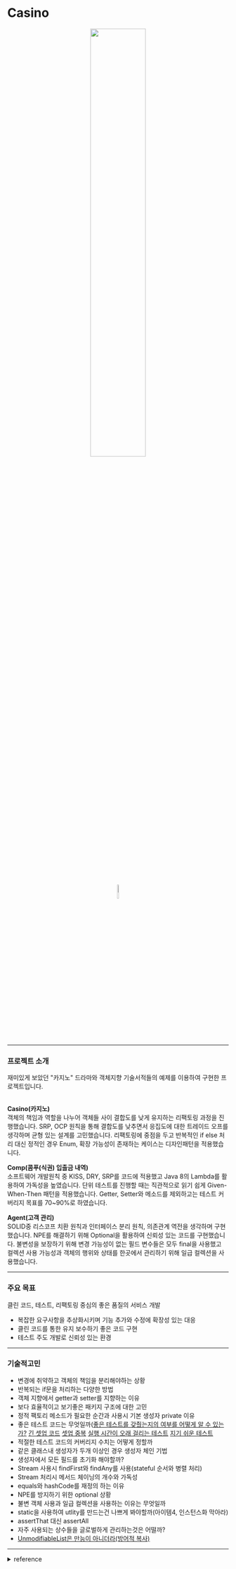 # Casino
<div align="center">
  <img src="https://github.com/JayFreemandev/Casino/assets/72185011/d15176c3-5cbf-4763-a88f-deaa9096a859" width="50%"> <br>
  <img src="https://hits.seeyoufarm.com/api/count/incr/badge.svg?url=https%3A%2F%2Fgithub.com%2FJayFreemandev%2FCasino&count_bg=%2379C83D&title_bg=%23555555&icon=&icon_color=%23E7E7E7&title=hits&edge_flat=false" width="9%">
</div>
<hr>

### 프로젝트 소개
재미있게 보았던 "카지노" 드라마와 객체지향 기술서적들의 예제를 이용하여 구현한 프로젝트입니다.  
</br>  
  
**Casino(카지노)**  
객체의 책임과 역할을 나누어 객체들 사이 결합도를 낮게 유지하는 리팩토링 과정을 진행했습니다.
SRP, OCP 원칙을 통해 결합도를 낮추면서 응집도에 대한 트레이드 오프를 생각하며 균형 있는 설계를 고민했습니다.
리팩토링에 중점을 두고 반복적인 if else 처리 대신 정적인 경우 Enum, 확장 가능성이 존재하는 케이스는 디자인패턴을 적용했습니다.
</br>
  
**Comp(콤푸(식권) 입출금 내역)**  
소프트웨어 개발원칙 중 KISS, DRY, SRP를 코드에 적용했고 Java 8의 Lambda를 활용하여 가독성을 높였습니다.
단위 테스트를 진행할 때는 직관적으로 읽기 쉽게 Given-When-Then 패턴을 적용했습니다.
Getter, Setter와 메소드를 제외하고는 테스트 커버리지 목표를 70~90%로 하였습니다. 
</br>  
  
**Agent(고객 관리)**  
SOLID중 리스코프 치환 원칙과 인터페이스 분리 원칙, 의존관계 역전을 생각하며 구현했습니다.
NPE를 해결하기 위해 Optional을 활용하여 신뢰성 있는 코드를 구현했습니다.
불변성을 보장하기 위해 변경 가능성이 없는 필드 변수들은 모두 final을 사용했고 컬렉션 사용 가능성과 객체의 행위와 상태를 한곳에서 관리하기 위해 일급 컬렉션을 사용했습니다.  
<hr> 

### 주요 목표
클린 코드, 테스트, 리팩토링 중심의 좋은 품질의 서비스 개발
- 복잡한 요구사항을 추상화시키며 기능 추가와 수정에 확장성 있는 대응
- 클린 코드를 통한 유지 보수하기 좋은 코드 구현
- 테스트 주도 개발로 신뢰성 있는 환경
<hr>

### 기술적고민  
- 변경에 취약하고 객체의 책임을 분리해야하는 상황
- 반복되는 if문을 처리하는 다양한 방법
- 객체 지향에서 getter과 setter를 지향하는 이유
- 보다 효율적이고 보기좋은 패키지 구조에 대한 고민
- 정적 팩토리 메소드가 필요한 순간과 사용시 기본 생성자 private 이유
- 좋은 테스트 코드는 무엇일까([좋은 테스트를 갖췄는지의 여부를 어떻게 알 수 있는가?](https://currenjin.github.io/wiki/TDD/#%EC%A2%8B%EC%9D%80-%ED%85%8C%EC%8A%A4%ED%8A%B8%EB%A5%BC-%EA%B0%96%EC%B7%84%EB%8A%94%EC%A7%80%EC%9D%98-%EC%97%AC%EB%B6%80%EB%A5%BC-%EC%96%B4%EB%96%BB%EA%B2%8C-%EC%95%8C-%EC%88%98-%EC%9E%88%EB%8A%94%EA%B0%80)
[긴 셋업 코드](https://currenjin.github.io/wiki/TDD/#%EA%B8%B4-%EC%85%8B%EC%97%85-%EC%BD%94%EB%93%9C)
[셋업 중복](https://currenjin.github.io/wiki/TDD/#%EC%85%8B%EC%97%85-%EC%A4%91%EB%B3%B5)
[실행 시간이 오래 걸리는 테스트](https://currenjin.github.io/wiki/TDD/#%EC%8B%A4%ED%96%89-%EC%8B%9C%EA%B0%84%EC%9D%B4-%EC%98%A4%EB%9E%98-%EA%B1%B8%EB%A6%AC%EB%8A%94-%ED%85%8C%EC%8A%A4%ED%8A%B8)
[지기 쉬운 테스트](https://currenjin.github.io/wiki/TDD/#%EC%A7%80%EA%B8%B0-%EC%89%AC%EC%9A%B4-%ED%85%8C%EC%8A%A4%ED%8A%B8)
- 적절한 테스트 코드의 커버리지 수치는 어떻게 정할까
- 같은 클래스내 생성자가 두개 이상인 경우 생성자 체인 기법
- 생성자에서 모든 필드를 초기화 해야할까?
- Stream 사용시 findFirst와 findAny를 사용(stateful 순서와 병렬 처리)
- Stream 처리시 메서드 체이닝의 개수와 가독성
- equals와 hashCode를 재정의 하는 이유
- NPE를 방지하기 위한 optional 상황
- 불변 객체 사용과 일급 컬렉션을 사용하는 이유는 무엇일까
- static을 사용하여 utlity를 만드는건 나쁘게 봐야할까(아이템4, 인스턴스화 막아라)
- assertThat 대신 assertAll
- 자주 사용되는 상수들을 글로벌하게 관리하는것은 어떨까?
- [UnmodifiableList은 만능이 아니더라(방어적 복사)](https://ecsimsw.tistory.com/795)
<hr>
<details>
<summary> reference </summary>
- 오브젝트: 코드로 이해하는 객체지향 설계  
- 객체지향의 사실과 오해
- 좋은 코드, 나쁜 코드
- 실전 자바 소프트웨어
- 자바 코딩의 기술
- 쏙쏙 들어오는 함수형 코딩
- 단위 테스트
</details>
